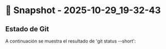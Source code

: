 # 📸 Snapshot - 2025-10-29_19-32-43

## Estado de Git
A continuación se muestra el resultado de 'git status --short':


